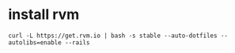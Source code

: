 # install rvm #
	curl -L https://get.rvm.io | bash -s stable --auto-dotfiles --autolibs=enable --rails

